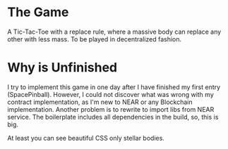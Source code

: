# The Game
A Tic-Tac-Toe with a replace rule, where a massive body can replace any other with less mass. To be played in decentralized fashion.


# Why is Unfinished
I try to implement this game in one day after I have finished my first entry (SpacePinball). However, I could not discover what was wrong with my contract implementation, as I'm new to NEAR or any Blockchain implementation. Another problem is to rewrite to import libs from NEAR service. The boilerplate includes all dependencies in the build, so, this is big.

At least you can see beautiful CSS only stellar bodies.